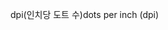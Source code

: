 <span data-ttu-id="20e50-101">dpi(인치당 도트 수)</span><span class="sxs-lookup"><span data-stu-id="20e50-101">dots per inch (dpi)</span></span>